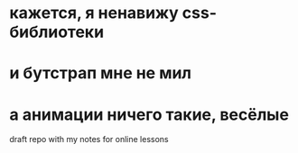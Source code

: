 # кажется, я ненавижу css-библиотеки
# и бутстрап мне не мил
# а анимации ничего такие, весёлые
draft repo with my notes for online lessons 
